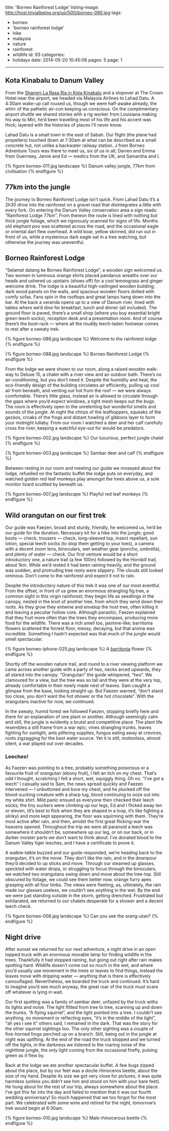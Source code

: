 title: 'Borneo Rainforest Lodge'
listing-image: http://host.trivialbeing.org/up/500/borneo-090.jpg
tags:
  - borneo
  - 'borneo rainforest lodge'
  - hike
  - malaysia
  - nature
  - rainforest
  - wildlife
id: 93
categories:
  - holidays
date: 2014-05-20 10:45:06
pages: 5
page: 1
---

## Kota Kinabalu to Danum Valley

From the [Shangri-La Rasa Ria in Kota Kinabalu](/2014/05/shangri-la-rasa-ria-borneo/ "Shangri-la Rasa Ria, Borneo") and a stopover at The Crown Hotel near the airport, we headed via Malaysia Airlines to Lahad Datu. A 4:30am wake-up call roused us, though we were half-awake already, the whirr of the pathetic air-con keeping us conscious. On the complimentary airport shuttle we shared stories with a rig worker from Louisiana making his way to Miri, he’d been travelling most of his life and his accent was thick; layered with the histories of places I’ll never know.

Lahad Datu is a small town in the east of Sabah. Our flight (the plane had propellers) touched down at 7:30am at what can be described as a small concrete hut, not unlike a backwater railway station. J from Borneo Adventure Tours was there to meet us, six of us in all; Darren and Emma from Guernsey, Jamie and Ed — medics from the UK, and Samantha and I.

{% figure borneo-011.jpg landscape %}
Danum valley jungle, 77km from civilisation
{% endfigure %}

## 77km into the jungle

The journey to Borneo Rainforest Lodge isn’t quick. From Lahad Datu it’s a 2h30 drive into the rainforest on a gravel road that disintegrates a little with every fork. On entering the Danum Valley conservation area a sign reads: “Rainforest Lodge 77km”. From thereon the route is lined with nothing but thick jungle foliage, which we rigorously scanned for signs of life. Months old elephant poo was scattered across the road, and the occasional eagle or oriental dart flew overhead. A wild boar, yellow skinned, did run out in front of us, while a mysterious dark eagle sat in a tree watching, but otherwise the journey was uneventful.

## Borneo Rainforest Lodge

“Selamat datang ke Borneo Rainforest Lodge”, a wooden sign welcomed us. Two women in luminous orange shirts placed pandanus wreaths over our heads and ushered us upstairs (shoes off) for a cool lemongrass and ginger welcome drink. The lodge is a beautiful high-ceilinged wooden building; dark wood panels on the walls, and spacious wooden floors dotted with comfy sofas. Fans spin in the rooftops and great lamps hang down into the bar. At the back a veranda opens up to a view of Danum river, lined with tables where we’d dine for breakfast, lunch and dinner (all included). The ground floor is paved, there’s a small shop (where you buy essential bright green leech socks), reception desk and a presentation room. And of course there’s the boot-rack — where all the muddy leech-laden footwear comes to rest after a sweaty trek.

{% figure borneo-086.jpg landscape %}
Welcome to the rainforest lodge
{% endfigure %}

{% figure borneo-088.jpg landscape %}
Borneo Rainforest Lodge
{% endfigure %}

From the lodge we were shown to our room, along a raised wooden walk-way to Deluxe 15, a chalet with a river view and an outdoor bath. There’s no air-conditioning, but you don’t need it. Despite the humidity and heat, the eco-friendly design of the building circulates air efficiently, pulling up cool air from beneath, and venting out hot from the roof — we were always comfortable. There’s little glass, instead air is allowed to circulate through the gaps where you’d expect windows, a tight mesh keeps out the bugs. The room is effectively open to the unrelenting but wonderful smells and sounds of the jungle. At night the chirps of the leafhoppers, squeaks of the geckos, croaks of the frogs and distant howling of gibbons layer to form your midnight lullaby. From our room I watched a deer and her calf carefully cross the river, keeping a watchful eye-out for would-be predators.

{% figure borneo-002.jpg landscape %}
Our luxurious, perfect jungle chalet
{% endfigure %}

{% figure borneo-003.jpg landscape %}
Sambar deer and calf
{% endfigure %}

Between resting in our room and meeting our guide we moseyed about the lodge, refuelled on the fantastic buffet the lodge puts on everyday, and watched golden red leaf monkeys play amongst the trees above us, a sole monitor lizard scuttled by beneath us.

{% figure borneo-007.jpg landscape %}
Playful red leaf monkeys
{% endfigure %}

## Wild orangutan on our first trek

Our guide was Faezen, broad and sturdy, friendly, he welcomed us, he’d be our guide for the duration. Necessary kit for a hike into the jungle; good boots — check, trousers — check, long-sleeved top, insect repellant, sun lotion, special leech socks (to stop them getting to your toes), a camera with a decent zoom lens, binoculars, wet weather gear (poncho, umbrella), and plenty of water — check. Our first venture would be a short introductory one, a nature trail (a few 100m) followed by the Hornbill trail, about 1km. While we’d rested it had been raining heavily, and the ground was sodden, and protruding tree roots were slippery. The clouds still looked ominous. Don’t come to the rainforest and expect it not to rain.

Despite the introductory nature of this trek it was one of our most eventful. From the offset, in front of us grew an enormous strangling fig tree, a common sight in this virgin rainforest; they begin life as seedlings in the canopy, nested in the knot of another tree, from which they send down their roots. As they grow they entwine and envelop the host tree, often killing it and leaving a peculiar hollow core. Although parasitic, Faezen explained that they fruit more often than the trees they encompass, producing more food for the wildlife. There was a rich smell too, jasmine-like; barritonia flowers scattered the forrest floor, messy, decaying, but that aroma was incredible. Something I hadn’t expected was that much of the jungle would smell spectacular.

{% figure borneo-iphone-025.jpg landscape %}
A [barritonia](http://www.projectnoah.org/spottings/231146016 "Project Noah") flower
{% endfigure %}

Shortly off the wooden nature trail, and round to a river viewing platform we came across another guide with a party of two, necks arced upwards, they all stared into the canopy. “Orangutan” the guide whispered, “two”. We clamoured for a view, but the tree was so tall and they were at the very top, already comfortable in their newly made nest of leaves. Sam caught a glimpse from the base, looking straight up. But Faezen warned, “don’t stand too close, you don’t want the hot shower or the hot chocolate”. With the orangutans inactive for now, we continued.

In the sweaty, humid forest we followed Faezen, stopping briefly here and there for an explanation of one plant or another. Although seemingly calm and still, the jungle is evidently a brutal and competitive place. The plant life resembles a still frame from a war epic; vines strangling trunks, leaves fighting for sunlight, ants pilfering supplies, fungus eating away at crevices, roots zigzagging for the best water source. Yet it is still, motionless, almost silent, a war played out over decades.

### Leeches!

As Faezen was pointing to a tree, probably something poisonous or a favourite fruit of orangutan (ebony fruit), I felt an itch on my chest. That’s odd I thought, scratching I felt a short, wet, squiggly thing. Oh no. “I’ve got a leech” I casually said to Sam, the news spread quickly and Faezen intervened — I unbuttoned and bore my chest, and he plucked off the blood-sucking creature with a sharp tug, blood continuing to ooze out into my white shirt. Mild panic ensued as everyone then checked their leech socks; the tiny suckers were climbing up our legs, Ed and I flicked away ten or eleven, (it’s best to flick when they are shaped in a loop, it’s like fighting a slinky) and more kept appearing, the floor was squirming with them. They’re most active after rain, and then, amidst the first great flicking-war the heavens opened. Throughout the trip we were all paranoid a leech was somewhere it shouldn’t be, somewhere up our leg, or on our back, or in darker moister parts we don’t want to think about. I’ve donated blood to the Danum Valley tiger leeches, and I have a certificate to prove it.

A walkie-talkie buzzed and our guide responded, we’re heading back to the orangutan, it’s on the move. They don’t like the rain, and in the downpour they’d decided to up sticks and move. Through our steamed up glasses, speckled with water drops, or struggling to focus through the binoculars, we watched two orangutans swing down and move about the tree-top. Still obscured by foliage, we could see them better now, orange furry apes grasping with all four limbs. The views were fleeting, as, ultimately, the rain made our glasses useless, we couldn’t see anything in the wet. By the end we were just standing outside in the storm, getting drenched. Frustrated but exhilarated, we returned to our chalets desperate for a shower and a decent leech check.

{% figure borneo-008.jpg landscape %}
Can you see the orang-utan?
{% endfigure %}

## Night drive

After sunset we returned for our next adventure, a night drive in an open topped truck with an enormous movable lamp for finding wildlife in the trees. Thankfully it had stopped raining, but going out right after rain makes spotting hard. Wildlife doesn’t come out so much in the wet, and where you’d usually use movement in the trees or leaves to find things, instead the leaves move with dripping water — anything that is there is effectively camouflaged. Nevertheless, we boarded the truck and continued. It’s hard to imagine you’d see much anyway, the great roar of the truck must scare off whatever is lying in wait.

Our first spotting was a family of sambar deer, unfazed by the truck withs its lights and noise. The light flitted from tree to tree, scanning up and down the trunks. “A flying squirrel”, and the light pointed into a tree. I couldn’t see anything, no movement or reflecting eyes, “it’s in the middle of the light”, “ah yes I see it” others said, I remained in the dark. That was the story for the other squirrel sightings too. The only other sighting was a couple of five-horned frogs perched up on a branch. Still, being out in the jungle at night was uplifting. At the end of the road the truck stopped and we turned off the lights, in the darkness we listened to the roaring noise of the nighttime jungle, the only light coming from the occasional firefly, pulsing green as it flew by.

Back at the lodge we ate another spectacular buffet. A few bugs zipped about the place, but by our feet was a docile rhinoceros beetle, about the size of my hand. Despite its size we got very close for pictures, it was quite harmless (unless you didn’t see him and stood on him with your bare feet). He hung about for the rest of our trip, always somewhere about the place. I’ve got this far into the day and failed to mention that it was our fourth wedding anniversary! So much happened that we too forgot for the most part. We celebrated with some wine and retired for the night, tomorrow’s trek would begin at 6:30am.

{% figure borneo-010.jpg landscape %}
Male rhinocerous beetle
{% endfigure %}

